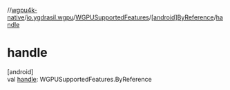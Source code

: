 //[wgpu4k-native](../../../../index.md)/[io.ygdrasil.wgpu](../../index.md)/[WGPUSupportedFeatures](../index.md)/[[android]ByReference](index.md)/[handle](handle.md)

# handle

[android]\
val [handle](handle.md): WGPUSupportedFeatures.ByReference